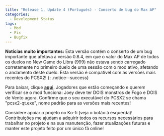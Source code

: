 ```yaml
---
title: "Release 1, Update 4 (Português) - Conserto de bug do Max AP"
categories:
  - Development Status
tags:
  - Mod
  - Fix
  - Bugfix
---
```


**Notícias muito importantes:** Esta versão contém o conserto de um bug importante que afetava a versão 0.8.4, em que o valor do Max AP de todos os duelos no New Game do Libra (999) não estava sendo carregado corretamente no primeiro duelo de uma sessão com o mod ativo, afetando o andamento deste duelo. Esta versão é compatível com as versões mais recentes do PCSX2!
{: .notice--success}

Para baixar, clique <a href="../../assets/Releases/Libra Mod - v0.8.5.zip">**aqui**</a>. Jogadores que estão começando e querem verificar se o mod funciona: Joey deve ter DOIS monstros de Fogo e DOIS de Vento agora. Confirme que o seu executável do PCSX2 se chama "pcsx2-qt.exe", nome padrão para as versões mais recentes!

Considere apoiar o projeto no Ko-fi (veja o botão à esquerda)! Contribuições me ajudam a adquirir todos os recursos necessários para trabalhar no projeto e na sua manutenção, fazer atualizações futuras e manter este projeto feito por um único fã online!

<script type='text/javascript' src='https://storage.ko-fi.com/cdn/widget/Widget_2.js'></script><script type='text/javascript'>kofiwidget2.init('Support Me on Ko-fi', '#000000', 'J3J146LLW');kofiwidget2.draw();</sc
